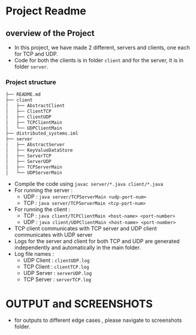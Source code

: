 # Project Readme

[//]: # (## General guidelines)

[//]: # (* Please spend some time to make a proper `ReadME` markdown file, explaining all the steps necessary to execute your source code.)

[//]: # (* Do not hardcode IP address or port numbers, try to collect these configurable information from config file/env variables/cmd input args.)

[//]: # (* Attach screenshots of your testing done on your local environment.)

## overview of the Project
* In this project, we have made 2 different, servers and clients, one each for TCP and UDP.
* Code for both the clients is in folder `client` and for the server, it is in folder `server`.

### Project structure
```bash
├── README.md
├── client
│   ├── AbstractClient
│   ├── ClientTCP
│   ├── ClientUDP
│   ├── TCPClientMain
│   └── UDPClientMain
├── distributed_systems.iml
├── server
│   ├── AbstractServer
│   ├── KeyValueDataStore
│   ├── ServerTCP
│   ├── ServerUDP
│   ├── TCPServerMain
│   └── UDPServerMain
```
* Compile the code using `javac server/*.java client/*.java`
* For running the server : 
  * UDP : `java server/TCPServerMain <udp-port-num>`
  * TCP : `java server/TCPServerMain <tcp-port-num>`
* For running the client :  
  * TCP : `java client/TCPClientMain <host-name> <port-number>`
  * UDP : `java client/UDPClientMain <host-name> <port-number>`
* TCP client communicates with TCP server and UDP client communicates with UDP server
* Logs for the server and client for both TCP and UDP are generated independently and automatically in the main folder.
* Log file names : 
  * UDP Client : `clientUDP.log`
  * TCP Client : `clientTCP.log`
  * UDP Server : `serverUDP.log`
  * TCP Server : `serverTCP.log`

  
# OUTPUT and SCREENSHOTS

* for outputs to different edge cases , please navigate to screenshots folder.